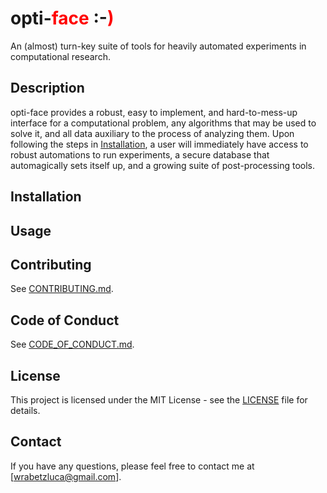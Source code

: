 # opti-<span style="color: red;">face</span> :-<span style="color: red;">)</span>
An (almost) turn-key suite of tools for heavily automated experiments in computational research.

## Description
opti-face provides a robust, easy to implement, and hard-to-mess-up interface for a computational problem, any algorithms that may be used to solve it, and all data auxiliary to the process of analyzing them. Upon following the steps in [Installation](#installation), a user will immediately have access to robust automations to run experiments, a secure database that automagically sets itself up, and a growing suite of post-processing tools.

## Installation

## Usage

## Contributing
See [CONTRIBUTING.md](CONTRIBUTING.md).

## Code of Conduct
See [CODE_OF_CONDUCT.md](CODE_OF_CONDUCT.md).

## License
This project is licensed under the MIT License - see the [LICENSE](LICENSE) file for details.

## Contact 
If you have any questions, please feel free to contact me at [wrabetzluca@gmail.com].
